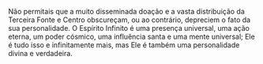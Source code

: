 ﻿Não permitais que a muito disseminada doação e a vasta distribuição da Terceira Fonte e Centro obscureçam, ou ao contrário, depreciem o fato da sua personalidade. O Espírito Infinito é uma presença universal, uma ação eterna, um poder cósmico, uma influência santa e uma mente universal; Ele é tudo isso e infinitamente mais, mas Ele é também uma personalidade divina e verdadeira.